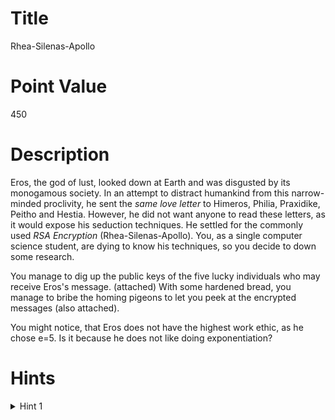 # Title
Rhea-Silenas-Apollo

# Point Value
450

# Description
Eros, the god of lust, looked down at Earth and was disgusted by its monogamous society.
In an attempt to distract humankind from this narrow-minded proclivity, he sent the *same love letter*
to Himeros, Philia, Praxidike, Peitho and Hestia. 
However, he did not want anyone to read these letters, as it would expose his seduction techniques.
He settled for the commonly used _RSA Encryption_ (Rhea-Silenas-Apollo).
You, as a single computer science student, are dying to know his techniques, so you decide to down
some research. 

You manage to dig up the public keys of the five lucky individuals who may receive Eros's message. (attached)
With some hardened bread, you manage to bribe the homing pigeons to let you peek at the encrypted messages (also attached).

You might notice, that Eros does not have the highest work ethic, as he chose e=5. 
Is it because he does not like doing exponentiation?

# Hints
<details>
<summary>Hint 1</summary>
<p>

For the final conversion from the integer to the message, you can try converting it to hexadecimals first and then to ascii. 
<img src="https://cdn.pixabay.com/photo/2020/02/07/12/40/emoji-4827057_1280.png">

</p>
</details>

